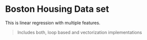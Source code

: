 # Boston Housing Data set

This is linear regression with multiple features.

> Includes both, loop based and vectorization implementations
